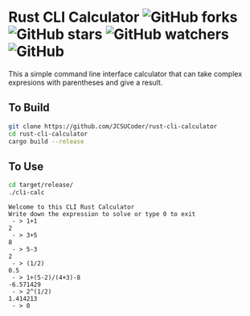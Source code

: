 # Rust CLI Calculator ![GitHub forks](https://img.shields.io/github/forks/JCSUCoder/rust-cli-calculator?style=social) ![GitHub stars](https://img.shields.io/github/stars/JCSUCoder/rust-cli-calculator?style=social) ![GitHub watchers](https://img.shields.io/github/watchers/JCSUCoder/rust-cli-calculator?style=social) ![GitHub](https://img.shields.io/github/license/JCSUCoder/rust-cli-calculator)
This a simple command line interface calculator that can take complex expresions with parentheses and give a result.

## To Build

```bash
git clone https://github.com/JCSUCoder/rust-cli-calculator
cd rust-cli-calculator
cargo build --release
```

## To Use

```bash
cd target/release/
./cli-calc 
```

```
Welcome to this CLI Rust Calculator
Write down the expression to solve or type 0 to exit
 - > 1+1
2
 - > 3+5
8
 - > 5-3
2
 - > (1/2)
0.5
 - > 1+(5-2)/(4+3)-8
-6.571429
 - > 2^(1/2)
1.414213
 - > 0
```


